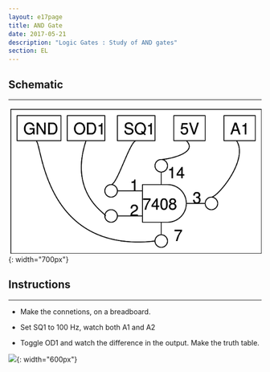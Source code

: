 ```yaml
---
layout: e17page
title: AND Gate
date: 2017-05-21
description: "Logic Gates : Study of AND gates"
section: EL
---
```


## Schematic
___
![](images/schematics/and-gate.png){: width="700px"}

## Instructions
___

- Make the connetions, on a breadboard.

- Set SQ1 to 100 Hz, watch both A1 and A2

- Toggle OD1 and watch the difference in the output. Make the truth table.


![](images/photographs/and-gate.jpg){: width="600px"}


